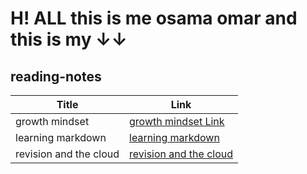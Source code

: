 # H! ALL this is me osama omar and this is my &#8595;&#8595; 
## reading-notes

| Title           | Link            |
|-----------------|-----------------|
| growth mindset  | [growth mindset Link]() |
| learning markdown | [learning markdown]()|
|revision and the cloud | [revision and the cloud]()|


